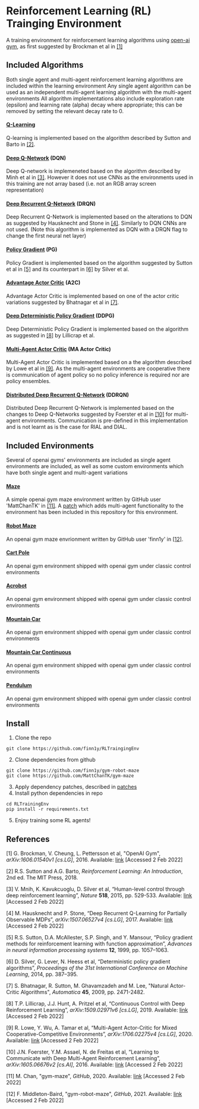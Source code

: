 # Reinforcement Learning (RL) Trainging Environment

A training environment for reinforcement learning algorithms using [open-ai gym](https://gym.openai.com/), as first suggested by Brockman et al in [[1]](#1)

## Included Algorithms

Both single agent and multi-agent reinforcement learning algorithms are included within the learning environment
Any single agent algorithm can be used as an independent multi-agent learning algorithm with the multi-agent environments
All algorithm implementations also include exploration rate (epsilon) and learning rate (alpha) decay where appropriate;
this can be removed by setting the relevant decay rate to 0.

#### [Q-Learning](algorithms/qlearning.py)

Q-learning is implemented based on the algorithm described by Sutton and Barto in [[2]](#2).

#### [Deep Q-Network](algorithms/dqn.py) (DQN)

Deep Q-network is implemeneted based on the algorithm described by Minh et al in [[3]](#3).
However it does not use CNNs as the environments used in this training are not array based 
(i.e. not an RGB array screen representation) 

#### [Deep Recurrent Q-Network](algorithms/dqn.py) (DRQN)

Deep Recurrent Q-Network is implemented based on the alterations to DQN as suggested by Hausknecht and Stone in [[4]](#4). 
Similarly to DQN CNNs are not used. (Note this algorithm is implemented as DQN with a DRQN flag to change the first neural net layer)

#### [Policy Gradient](algorihms/policy_grad.py) (PG)

Policy Gradient is implemented based on the algorithm suggested by Sutton et al in [[5]](#5) 
and its counterpart in [[6]](#6) by Silver et al.

#### [Advantage Actor Critic](algorithms/actor_critic.py) (A2C)

Advantage Actor Critic is implemented based on one of the actor critic variations suggested by Bhatnagar et al in [[7]](#7).

#### [Deep Deterministic Policy Gradient](algorithms/ddpg.py) (DDPG)

Deep Deterministic Policy Gradient is implemented based on the algorithm as suggested in [[8]](#8) by Lillicrap et al.

#### [Multi-Agent Actor Critic](algorithms/ma_actor_critic.py) (MA Actor Critic)

Multi-Agent Actor Critic is implemented based on a the algorithm described by Lowe et al in [[9]](#9). 
As the multi-agent environments are cooperative there is communication of agent policy so no policy inference is required 
nor are policy ensembles.

#### [Distributed Deep Recurrent Q-Network](algorithms/ddrqn.py) (DDRQN)

Distributed Deep Recurrent Q-Network is implemented based on the changes to Deep Q-Networks suggested by Foerster et al in [[10]](#10) 
for multi-agent environments. Communication is pre-defined in this implementation and is not learnt as is the case for RIAL and DIAL. 

## Included Environments

Several of openai gyms' environments are included as single agent environments are included, as well as some custom 
environments which have both single agent and multi-agent variations

#### [Maze](https://github.com/MattChanTK/gym-maze)

A simple openai gym maze environment written by GitHub user 'MattChanTK' in [[11]](#11). A [patch](patches/gym_maze_multi_agent.patch)
which adds multi-agent functionality to the environment has been included in this repository for this environment.

#### [Robot Maze](https://github.com/finn1y/gym-robot-maze)

An openai gym maze envrionment written by GitHub user 'finn1y' in [[12]](#12).  

#### [Cart Pole](https://gym.openai.com/envs/CartPole-v1/)

An openai gym environment shipped with openai gym under classic control environments

#### [Acrobot](https://gym.openai.com/envs/Acrobot-v1/)

An openai gym environment shipped with openai gym under classic control environments

#### [Mountain Car](https://gym.openai.com/envs/MountainCar-v0/)

An openai gym environment shipped with openai gym under classic control environments

#### [Mountain Car Continuous](https://gym.openai.com/envs/MountainCarContinuous-v0/)

An openai gym environment shipped with openai gym under classic control environments

#### [Pendulum](https://gym.openai.com/envs/Pendulum-v0/)

An openai gym environment shipped with openai gym under classic control environments

## Install

1. Clone the repo
```
git clone https://github.com/finn1y/RLTraingingEnv
```
2. Clone dependencies from github
```
git clone https://github.com/finn1y/gym-robot-maze
git clone https://github.com/MattChanTK/gym-maze
```
3. Apply dependency patches, described in [patches](patches/README.md)
4. Install python dependencies in repo
```
cd RLTrainingEnv
pip install -r requirements.txt
```
5. Enjoy training some RL agents!

## References

<a id="1">[1]</a>
G. Brockman, V. Cheung, L. Pettersson et al, "OpenAI Gym", *arXiv:1606.01540v1 [cs.LG]*, 2016. Available: [link](https://arxiv.org/abs/1606.01540) [Accessed 2 Feb 2022]

<a id="2">[2]</a> 
R.S. Sutton and A.G. Barto, *Reinforcement Learning: An Introduction*, 2nd ed. The MIT Press, 2018.

<a id="3">[3]</a>
V. Mnih, K. Kavukcuoglu, D. Silver et al, “Human-level control through deep reinforcement learning”, 
*Nature* **518**, 2015, pp. 529-533. Available: 
[link](https://www.datascienceassn.org/sites/default/files/Human-level%20Control%20Through%20Deep%20Reinforcement%20Learning.pdf) [Accessed 2 Feb 2022]

<a id="4">[4]</a>
M. Hausknecht and P. Stone, “Deep Recurrent Q-Learning for Partially Observable MDPs”, 
*arXiv:1507.06527v4 [cs.LG]*, 2017. Available: [link](https://arxiv.org/abs/1507.06527) [Accessed 2 Feb 2022]

<a id="5">[5]</a>
R.S. Sutton, D.A. McAllester, S.P. Singh, and Y. Mansour, “Policy gradient methods for reinforcement learning with function approximation”, 
*Advances in neural information processing systems* **12**, 1999, pp. 1057–1063.

<a id="6">[6]</a>
D. Silver, G. Lever, N. Heess et al, “Deterministic policy gradient algorithms”, 
*Proceedings of the 31st International Conference on Machine Learning*, 2014, pp. 387–395.

<a id="7">[7]</a>
S. Bhatnagar, R. Sutton, M. Ghavamzadeh and M. Lee, "Natural Actor-Critic Algorithms", 
*Automatica* **45**, 2009, pp. 2471-2482.

<a id="8">[8]</a>
T.P. Lillicrap, J.J. Hunt, A. Pritzel et al, “Continuous Control with Deep Reinforcement Learning”, 
*arXiv:1509.02971v6 [cs.LG]*, 2019. Available: [link](https://arxiv.org/abs/1509.02971) [Accessed 2 Feb 2022]

<a id="9">[9]</a>
R. Lowe, Y. Wu, A. Tamar et al, “Multi-Agent Actor-Critic for Mixed Cooperative-Competitive Environments”, 
*arXiv:1706.02275v4 [cs.LG]*, 2020. Available: [link](https://arxiv.org/abs/1706.02275v4) [Accessed 2 Feb 2022]

<a id="10">[10]</a>
J.N. Foerster, Y.M. Assael, N. de Freitas et al, “Learning to Communicate with Deep Multi-Agent Reinforcement Learning”, 
*arXiv:1605.06676v2 [cs.AI]*, 2016. Available: [link](https://arxiv.org/abs/1605.06676v2) [Accessed 2 Feb 2022]

<a id="11">[11]</a>
M. Chan, "gym-maze", *GitHub*, 2020. Available: [link](https://github.com/MattChanTK/gym-maze) [Accessed 2 Feb 2022]

<a id="12">[12]</a>
F. Middleton-Baird, "gym-robot-maze", *GitHub*, 2021. Available: [link](https://github.com/finn1y/gym-robot-maze) [Accessed 2 Feb 2022]
